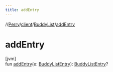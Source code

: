 ```yaml
---
title: addEntry
---
```

//[Perry](../../../index.html)/[client](../index.html)/[BuddyList](index.html)/[addEntry](add-entry.html)



# addEntry



[jvm]\
fun [addEntry](add-entry.html)(e: [BuddyListEntry](../-buddy-list-entry/index.html)): [BuddyListEntry](../-buddy-list-entry/index.html)?




